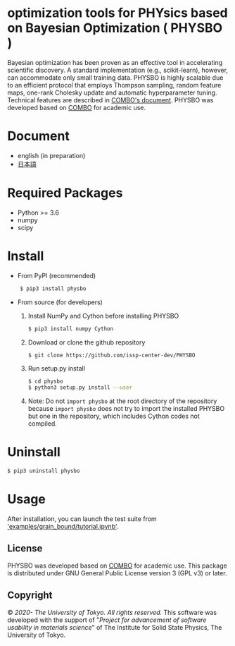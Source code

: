 # optimization tools for PHYsics based on Bayesian Optimization ( PHYSBO )
Bayesian optimization has been proven as an effective tool in accelerating scientific discovery.
A standard implementation (e.g., scikit-learn), however, can accommodate only small training data.
PHYSBO is highly scalable due to an efficient protocol that employs Thompson sampling, random feature maps, one-rank Cholesky update and automatic hyperparameter tuning. Technical features are described in [COMBO's document](https://github.com/tsudalab/combo/blob/master/docs/combo_document.pdf).
PHYSBO was developed based on [COMBO](https://github.com/tsudalab/combo) for academic use.

# Document #####################################

- english (in preparation)
- [日本語](https://issp-center-dev.github.io/PHYSBO/manual/master/ja/index.html)

# Required Packages ############################
* Python >= 3.6
* numpy
* scipy

# Install ######################################
- From PyPI (recommended)
```bash
    $ pip3 install physbo
```

- From source (for developers)
    1. Install NumPy and Cython before installing PHYSBO
        ```bash
        $ pip3 install numpy Cython
        ```

    1. Download or clone the github repository
        ```
        $ git clone https://github.com/issp-center-dev/PHYSBO
        ```

    1. Run setup.py install
        ``` bash
        $ cd physbo
        $ python3 setup.py install --user
        ```

    1. Note: Do not `import physbo` at the root directory of the repository because `import physbo` does not try to import the installed PHYSBO but one in the repository, which includes Cython codes not compiled.

# Uninstall
```bash
$ pip3 uninstall physbo
```

# Usage
After installation, you can launch the test suite from ['examples/grain_bound/tutorial.ipynb'](https://github.com/issp-center-dev/PHYSBO/examples/grain_bound/tutorial.ipynb).

## License
PHYSBO was developed based on [COMBO](https://github.com/tsudalab/COMBO) for academic use.
This package is distributed under GNU General Public License version 3 (GPL v3) or later.

Copyright
---------

© *2020- The University of Tokyo. All rights reserved.*
This software was developed with the support of \"*Project for advancement of software usability in materials science*\" of The Institute for Solid State Physics, The University of Tokyo. 
